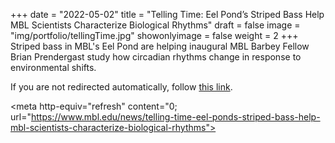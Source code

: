 +++
date = "2022-05-02"
title = "Telling Time: Eel Pond’s Striped Bass Help MBL Scientists Characterize Biological Rhythms"
draft = false
image = "img/portfolio/tellingTime.jpg"
showonlyimage = false
weight = 2
+++
Striped bass in MBL's Eel Pond are helping inaugural MBL Barbey Fellow Brian Prendergast study how circadian rhythms change in response to environmental shifts.
<!--more-->
If you are not redirected automatically, follow <a href='https://www.mbl.edu/news/telling-time-eel-ponds-striped-bass-help-mbl-scientists-characterize-biological-rhythms'> this link</a>.

<meta http-equiv="refresh" content="0; url="https://www.mbl.edu/news/telling-time-eel-ponds-striped-bass-help-mbl-scientists-characterize-biological-rhythms"> 
